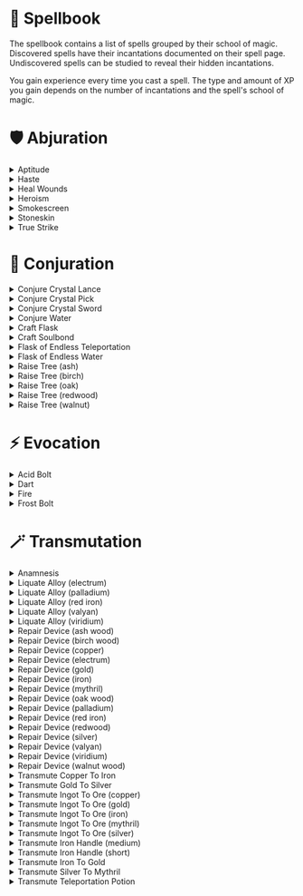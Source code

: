 # 📖 Spellbook

The spellbook contains a list of spells grouped by their school of magic. Discovered spells have their incantations documented on their spell page. Undiscovered spells can be studied to reveal their hidden incantations.

You gain experience every time you cast a spell. The type and amount of XP you gain depends on the number of incantations and the spell's school of magic.

# 🛡 Abjuration

<details>
<summary>Aptitude</summary>
<blockquote>
<h2>Aptitude</h2>
<dl>
  <dt>School</dt>
  <dd>Abjuration</dd>

  <dt>Type</dt>
  <dd>Prepared</dd>

  <dt>Description</dt>
  <dd>Temporarily increases your skill XP multiplier. Affects all skill trees except Voodoo.</dd>

  <dt>Incantations</dt>
  <dd>
    <table>
      <thead>
        <tr>
          <th>Dock</th>
          <th>Incantation</th>
        </tr>
      </thead>
      <tbody>
        <tr>
          <td align="center"><code>ζ</code></td>
          <td>
            "FLUID OF SILICA"
            <br />
            flask containing water
          </td>
        </tr>
        <tr>
          <td align="center"><code>δ</code></td>
          <td>
            "ESSENCE OF PRODUCE"
            <br />
            burnt onion
          </td>
        </tr>
        <tr>
          <td align="center"><code>λ</code></td>
          <td>
            "AETHER OF GEMS"
            <br />
            blue crystal shard
          </td>
        </tr>
        <tr>
          <td align="center"><code>Ω</code></td>
          <td>
            "SEAL"
          </td>
        </tr>
      </tbody>
    </table>
  </dd>
</dl>
</blockquote>
</details>

<details>
<summary>Haste</summary>
<blockquote>
<h2>Haste</h2>
<dl>
  <dt>School</dt>
  <dd>Abjuration</dd>

  <dt>Type</dt>
  <dd>Prepared</dd>

  <dt>Description</dt>
  <dd>Temporarily increases the movement speed of you and nearby Soulbound players.</dd>

  <dt>Incantations</dt>
  <dd>
    <table>
      <thead>
        <tr>
          <th>Dock</th>
          <th>Incantation</th>
        </tr>
      </thead>
      <tbody>
        <tr>
          <td align="center"><code>ζ</code></td>
          <td>
            "FLUID OF SILICA"
            <br />
            flask containing water
          </td>
        </tr>
        <tr>
          <td align="center"><code>δ</code></td>
          <td>
            "ESSENCE OF DAIS"
            <br />
            burnt dais leg
          </td>
        </tr>
        <tr>
          <td align="center"><code>λ</code></td>
          <td>
            "AETHER OF GEMS"
            <br />
            blue crystal shard
          </td>
        </tr>
        <tr>
          <td align="center"><code>Ω</code></td>
          <td>
            "TUFT OF SPRIGGULL"
            <br />
            red spriggull feather
          </td>
        </tr>
      </tbody>
    </table>
  </dd>
</dl>
</blockquote>
</details>

<details>
<summary>Heal Wounds</summary>
<blockquote>
<h2>Heal Wounds</h2>
<dl>
  <dt>School</dt>
  <dd>Abjuration</dd>

  <dt>Type</dt>
  <dd>Prepared</dd>

  <dt>Description</dt>
  <dd>Instantly heals you and nearby Soulbound players.</dd>

  <dt>Incantations</dt>
  <dd>
    <table>
      <thead>
        <tr>
          <th>Dock</th>
          <th>Incantation</th>
        </tr>
      </thead>
      <tbody>
        <tr>
          <td align="center"><code>ζ</code></td>
          <td>
            "FLUID OF SILICA"
            <br />
            flask containing water
          </td>
        </tr>
        <tr>
          <td align="center"><code>δ</code></td>
          <td>
            "ARTIFACT OF TERA"
            <br />
            healing pod
          </td>
        </tr>
        <tr>
          <td align="center"><code>λ</code></td>
          <td>
            "AETHER OF GEMS"
            <br />
            blue crystal shard
          </td>
        </tr>
        <tr>
          <td align="center"><code>Ω</code></td>
          <td>
            "SEAL"
          </td>
        </tr>
      </tbody>
    </table>
  </dd>
</dl>
</blockquote>
</details>

<details>
<summary>Heroism</summary>
<blockquote>
<h2>Heroism</h2>
<dl>
  <dt>School</dt>
  <dd>Abjuration</dd>

  <dt>Type</dt>
  <dd>Prepared</dd>

  <dt>Description</dt>
  <dd>Temporarily increases the maximum health of you and nearby Soulbound players.</dd>

  <dt>Incantations</dt>
  <dd>
    <table>
      <thead>
        <tr>
          <th>Dock</th>
          <th>Incantation</th>
        </tr>
      </thead>
      <tbody>
        <tr>
          <td align="center"><code>ζ</code></td>
          <td>
            "FLUID OF SILICA"
            <br />
            flask containing water
          </td>
        </tr>
        <tr>
          <td align="center"><code>δ</code></td>
          <td>
            "ESSENCE OF PRODUCE"
            <br />
            burnt carrot
          </td>
        </tr>
        <tr>
          <td align="center"><code>λ</code></td>
          <td>
            "AETHER OF GEMS"
            <br />
            blue crystal shard
          </td>
        </tr>
        <tr>
          <td align="center"><code>Ω</code></td>
          <td>
            "SEAL"
          </td>
        </tr>
      </tbody>
    </table>
  </dd>
</dl>
</blockquote>
</details>

<details>
<summary>Smokescreen</summary>
<blockquote>
<h2>Smokescreen</h2>
<dl>
  <dt>School</dt>
  <dd>Abjuration</dd>

  <dt>Type</dt>
  <dd>Prepared</dd>

  <dt>Description</dt>
  <dd>Creates a large temporary stack of smoke that obscures vision.</dd>

  <dt>Incantations</dt>
  <dd>
    <table>
      <thead>
        <tr>
          <th>Dock</th>
          <th>Incantation</th>
        </tr>
      </thead>
      <tbody>
        <tr>
          <td align="center"><code>ζ</code></td>
          <td>
            "BONDS OF SILICA"
            <br />
            empty flask
          </td>
        </tr>
        <tr>
          <td align="center"><code>δ</code></td>
          <td>
            "ESSENCE OF EMBERS"
            <br />
            grass clump
          </td>
        </tr>
        <tr>
          <td align="center"><code>λ</code></td>
          <td>
            "SEAL"
          </td>
        </tr>
      </tbody>
    </table>
  </dd>
</dl>
</blockquote>
</details>

<details>
<summary>Stoneskin</summary>
<blockquote>
<h2>Stoneskin</h2>
<dl>
  <dt>School</dt>
  <dd>Abjuration</dd>

  <dt>Type</dt>
  <dd>Prepared</dd>

  <dt>Description</dt>
  <dd>Creates a large temporary stack of smoke that obscures vision.Temporarily increases the damage protection of you and nearby Soulbound players.</dd>

  <dt>Incantations</dt>
  <dd>
    <table>
      <thead>
        <tr>
          <th>Dock</th>
          <th>Incantation</th>
        </tr>
      </thead>
      <tbody>
        <tr>
          <td align="center"><code>ζ</code></td>
          <td>
            "FLUID OF SILICA"
            <br />
            flask containing water
          </td>
        </tr>
        <tr>
          <td align="center"><code>δ</code></td>
          <td>
            "ESSENCE OF PRODUCE"
            <br />
            burnt eggplant
          </td>
        </tr>
        <tr>
          <td align="center"><code>λ</code></td>
          <td>
            "AETHER OF GEMS"
            <br />
            blue crystal shard
          </td>
        </tr>
        <tr>
          <td align="center"><code>Ω</code></td>
          <td>
            "SKIN OF EARTH"
            <br />
            rock
          </td>
        </tr>
      </tbody>
    </table>
  </dd>
</dl>
</blockquote>
</details>

<details>
<summary>True Strike</summary>
<blockquote>
<h2>True Strike</h2>
<dl>
  <dt>School</dt>
  <dd>Abjuration</dd>

  <dt>Type</dt>
  <dd>Prepared</dd>

  <dt>Description</dt>
  <dd>Temporarily increases the damage dealt by you and nearby Soulbound players.</dd>

  <dt>Incantations</dt>
  <dd>
    <table>
      <thead>
        <tr>
          <th>Dock</th>
          <th>Incantation</th>
        </tr>
      </thead>
      <tbody>
        <tr>
          <td align="center"><code>ζ</code></td>
          <td>
            "FLUID OF SILICA"
            <br />
            flask containing water
          </td>
        </tr>
        <tr>
          <td align="center"><code>δ</code></td>
          <td>
            "ESSENCE OF BABU"
            <br />
            burnt babu leg
          </td>
        </tr>
        <tr>
          <td align="center"><code>λ</code></td>
          <td>
            "AETHER OF GEMS"
            <br />
            blue crystal shard
          </td>
        </tr>
        <tr>
          <td align="center"><code>Ω</code></td>
          <td>
            "ARTIFACT OF WEAPON"
            <br />
            karimata arrow
          </td>
        </tr>
      </tbody>
    </table>
  </dd>
</dl>
</blockquote>
</details>

# 🌱 Conjuration

<details>
<summary>Conjure Crystal Lance</summary>
<blockquote>
<h2>Conjure Crystal Lance</h2>
<dl>
  <dt>School</dt>
  <dd>Conjuration</dd>

  <dt>Type</dt>
  <dd>Prepared</dd>

  <dt>Casts from</dt>
  <dd>Main hand</dd>

  <dt>Description</dt>
  <dd>Conjures a blue crystal lance that can be wielded like a weapon.</dd>

  <dt>Incantations</dt>
  <dd>
    <table>
      <thead>
        <tr>
          <th>Dock</th>
          <th>Incantation</th>
        </tr>
      </thead>
      <tbody>
        <tr>
          <td align="center"><code>ζ</code></td>
          <td>
            "FRAGMENT OF WEAPON"
            <br />
            strait medium handle
          </td>
        </tr>
        <tr>
          <td align="center"><code>δ</code></td>
          <td>
            "HEART OF GEMS"
            <br />
            blue crystal
          </td>
        </tr>
        <tr>
          <td align="center"><code>λ</code></td>
          <td>
            "ARTIFACT OF EARTH"
            <br />
            Electrum Ingot
          </td>
        </tr>
        <tr>
          <td align="center"><code>Ω</code></td>
          <td>
            "SEAL"
          </td>
        </tr>
      </tbody>
    </table>
  </dd>
</dl>
</blockquote>
</details>

<details>
<summary>Conjure Crystal Pick</summary>
<blockquote>
<h2>Conjure Crystal Pick</h2>
<dl>
  <dt>School</dt>
  <dd>Conjuration</dd>

  <dt>Type</dt>
  <dd>Prepared</dd>

  <dt>Casts from</dt>
  <dd>Main hand</dd>

  <dt>Description</dt>
  <dd>Conjures a blue crystal pickaxe that can be wielded like a weapon.</dd>

  <dt>Incantations</dt>
  <dd>
    <table>
      <thead>
        <tr>
          <th>Dock</th>
          <th>Incantation</th>
        </tr>
      </thead>
      <tbody>
        <tr>
          <td align="center"><code>ζ</code></td>
          <td>
            "FRAGMENT OF WEAPON"
            <br />
            short handle
          </td>
        </tr>
        <tr>
          <td align="center"><code>δ</code></td>
          <td>
            "HEART OF GEMS"
            <br />
            blue crystal
          </td>
        </tr>
        <tr>
          <td align="center"><code>λ</code></td>
          <td>
            "ARTIFACT OF EARTH"
            <br />
            silver Ingot
          </td>
        </tr>
        <tr>
          <td align="center"><code>Ω</code></td>
          <td>
            "SEAL"
          </td>
        </tr>
      </tbody>
    </table>
  </dd>
</dl>
</blockquote>
</details>

<details>
<summary>Conjure Crystal Sword</summary>
<blockquote>
<h2>Conjure Crystal Sword</h2>
<dl>
  <dt>School</dt>
  <dd>Conjuration</dd>

  <dt>Type</dt>
  <dd>Prepared</dd>

  <dt>Casts from</dt>
  <dd>Main hand</dd>

  <dt>Description</dt>
  <dd>Conjures a blue crystal sword that can be wielded like a weapon.</dd>

  <dt>Incantations</dt>
  <dd>
    <table>
      <thead>
        <tr>
          <th>Dock</th>
          <th>Incantation</th>
        </tr>
      </thead>
      <tbody>
        <tr>
          <td align="center"><code>ζ</code></td>
          <td>
            "FRAGMENT OF WEAPON"
            <br />
            short handle
          </td>
        </tr>
        <tr>
          <td align="center"><code>δ</code></td>
          <td>
            "HEART OF GEMS"
            <br />
            blue crystal
          </td>
        </tr>
        <tr>
          <td align="center"><code>λ</code></td>
          <td>
            "ARTIFACT OF EARTH"
            <br />
            palladium Ingot
          </td>
        </tr>
        <tr>
          <td align="center"><code>Ω</code></td>
          <td>
            "SEAL"
          </td>
        </tr>
      </tbody>
    </table>
  </dd>
</dl>
</blockquote>
</details>

<details>
<summary>Conjure Water</summary>
<blockquote>
<h2>Conjure Water</h2>
<dl>
  <dt>School</dt>
  <dd>Conjuration</dd>

  <dt>Type</dt>
  <dd>Instant</dd>

  <dt>Casts from</dt>
  <dd>Main hand</dd>

  <dt>Description</dt>
  <dd>Conjures a single serving of water inside of an empty flask.</dd>

  <dt>Incantations</dt>
  <dd>
    <table>
      <thead>
        <tr>
          <th>Dock</th>
          <th>Incantation</th>
        </tr>
      </thead>
      <tbody>
        <tr>
          <td align="center"><code>ζ</code></td>
          <td>
            "BONDS OF SILICA"
            <br />
            empty flask
          </td>
        </tr>
        <tr>
          <td align="center"><code>δ</code></td>
          <td>
            "FLUID OF PRODUCE"
            <br />
            ripe blueberry
          </td>
        </tr>
        <tr>
          <td align="center"><code>λ</code></td>
          <td>
            "SEAL"
          </td>
        </tr>
      </tbody>
    </table>
  </dd>
</dl>
</blockquote>
</details>

<details>
<summary>Craft Flask</summary>
<blockquote>
<h2>Craft Flask</h2>
<dl>
  <dt>School</dt>
  <dd>Conjuration</dd>

  <dt>Type</dt>
  <dd>Instant</dd>

  <dt>Casts from</dt>
  <dd>Main hand</dd>

  <dt>Description</dt>
  <dd>Conjures a small glass container used to hold various liquids.</dd>

  <dt>Incantations</dt>
  <dd>
    <table>
      <thead>
        <tr>
          <th>Dock</th>
          <th>Incantation</th>
        </tr>
      </thead>
      <tbody>
        <tr>
          <td align="center"><code>ζ</code></td>
          <td>
            "ESSENCE OF SILICA"
            <br />
            sandstone
          </td>
        </tr>
        <tr>
          <td align="center"><code>δ</code></td>
          <td>
            "HEART OF EMBERS"
            <br />
            coal
          </td>
        </tr>
        <tr>
          <td align="center"><code>λ</code></td>
          <td>
            "SEAL"
          </td>
        </tr>
      </tbody>
    </table>
  </dd>
</dl>
</blockquote>
</details>

<details>
<summary>Craft Soulbond</summary>
<blockquote>
<h2>Craft Soulbond</h2>
<dl>
  <dt>School</dt>
  <dd>Conjuration</dd>

  <dt>Type</dt>
  <dd>Instant</dd>

  <dt>Casts from</dt>
  <dd>Main hand</dd>

  <dt>Description</dt>
  <dd>Creates an artifact that lets another player bind their soul to you. Once Soulbound, certain spells that affect you also affect them. To Soulbind with someone, the other player must place the artifact in one of your belt docks. You can have up to 4 other players Soulbound to you at once. Touching an artifact bound to another player will break the Soulbond.</dd>

  <dt>Incantations</dt>
  <dd>
    <table>
      <thead>
        <tr>
          <th>Dock</th>
          <th>Incantation</th>
        </tr>
      </thead>
      <tbody>
        <tr>
          <td align="center"><code>ζ</code></td>
          <td>
            "BONDS OF EARTH"
            <br />
            stone
          </td>
        </tr>
        <tr>
          <td align="center"><code>δ</code></td>
          <td>
            "HEART OF GEMS"
            <br />
            blue crystal shard
          </td>
        </tr>
        <tr>
          <td align="center"><code>Ω</code></td>
          <td>
            "SEAL"
          </td>
        </tr>
      </tbody>
    </table>
  </dd>
</dl>
</blockquote>
</details>

<details>
<summary>Flask of Endless Teleportation</summary>
<blockquote>
<h2>Flask of Endless Teleportation</h2>
<dl>
  <dt>School</dt>
  <dd>Conjuration</dd>

  <dt>Type</dt>
  <dd>Instant</dd>

  <dt>Casts from</dt>
  <dd>Main hand</dd>

  <dt>Description</dt>
  <dd>Conjures additional servings of teleportation potion inside of a flask already containing teleportation potion.</dd>

  <dt>Incantations</dt>
  <dd>
    <table>
      <thead>
        <tr>
          <th>Dock</th>
          <th>Incantation</th>
        </tr>
      </thead>
      <tbody>
        <tr>
          <td align="center"><code>ζ</code></td>
          <td>
            "FLUID OF SILICA"
            <br />
            flask containing teleportation potion
          </td>
        </tr>
        <tr>
          <td align="center"><code>δ</code></td>
          <td>
            "ESSENCE OF FUNGI"
            <br />
            burnt red mushroom
          </td>
        </tr>
        <tr>
          <td align="center"><code>λ</code></td>
          <td>
            "SEAL"
          </td>
        </tr>
      </tbody>
    </table>
  </dd>
</dl>
</blockquote>
</details>

<details>
<summary>Flask of Endless Water</summary>
<blockquote>
<h2>Flask of Endless Water</h2>
<dl>
  <dt>School</dt>
  <dd>Conjuration</dd>

  <dt>Type</dt>
  <dd>Instant</dd>

  <dt>Casts from</dt>
  <dd>Main hand</dd>

  <dt>Description</dt>
  <dd>Conjures additional servings of water inside of a flask already containing water.</dd>

  <dt>Incantations</dt>
  <dd>
    <table>
      <thead>
        <tr>
          <th>Dock</th>
          <th>Incantation</th>
        </tr>
      </thead>
      <tbody>
        <tr>
          <td align="center"><code>ζ</code></td>
          <td>
            "FLUID OF SILICA"
            <br />
            flask containing water
          </td>
        </tr>
        <tr>
          <td align="center"><code>δ</code></td>
          <td>
            "FLUID OF PRODUCE"
            <br />
            ripe blueberry
          </td>
        </tr>
        <tr>
          <td align="center"><code>λ</code></td>
          <td>
            "SEAL"
          </td>
        </tr>
      </tbody>
    </table>
  </dd>
</dl>
</blockquote>
</details>

<details>
<summary>Raise Tree (ash)</summary>
<blockquote>
<h2>Raise Tree (ash)</h2>
<dl>
  <dt>School</dt>
  <dd>Conjuration</dd>

  <dt>Type</dt>
  <dd>Prepared</dd>

  <dt>Casts from</dt>
  <dd>Main hand</dd>

  <dt>Description</dt>
  <dd>Conjures a unique ash tree.</dd>

  <dt>Incantations</dt>
  <dd>
    <table>
      <thead>
        <tr>
          <th>Dock</th>
          <th>Incantation</th>
        </tr>
      </thead>
      <tbody>
        <tr>
          <td align="center"><code>ζ</code></td>
          <td>
            "FRAGMENT OF EMBERS"
            <br />
            coal
          </td>
        </tr>
        <tr>
          <td align="center"><code>δ</code></td>
          <td>
            "ARTIFACT OF TERA"
            <br />
            ash tree seed
          </td>
        </tr>
        <tr>
          <td align="center"><code>λ</code></td>
          <td>
            "ESSANCE OF SILICA"
            <br />
            flask containing teleportation potion
          </td>
        </tr>
        <tr>
          <td align="center"><code>Ω</code></td>
          <td>
            "SEAL"
          </td>
        </tr>
      </tbody>
    </table>
  </dd>
</dl>
</blockquote>
</details>

<details>
<summary>Raise Tree (birch)</summary>
<blockquote>
<h2>Raise Tree (birch)</h2>
<dl>
  <dt>School</dt>
  <dd>Conjuration</dd>

  <dt>Type</dt>
  <dd>Prepared</dd>

  <dt>Casts from</dt>
  <dd>Main hand</dd>

  <dt>Description</dt>
  <dd>Conjures a unique birch tree.</dd>

  <dt>Incantations</dt>
  <dd>
    <table>
      <thead>
        <tr>
          <th>Dock</th>
          <th>Incantation</th>
        </tr>
      </thead>
      <tbody>
        <tr>
          <td align="center"><code>ζ</code></td>
          <td>
            "FRAGMENT OF SPRIGGULL"
            <br />
            bone shard
          </td>
        </tr>
        <tr>
          <td align="center"><code>δ</code></td>
          <td>
            "ARTIFACT OF TERA"
            <br />
            birch tree seed
          </td>
        </tr>
        <tr>
          <td align="center"><code>λ</code></td>
          <td>
            "ESSANCE OF SILICA"
            <br />
            flask containing teleportation potion
          </td>
        </tr>
        <tr>
          <td align="center"><code>Ω</code></td>
          <td>
            "SEAL"
          </td>
        </tr>
      </tbody>
    </table>
  </dd>
</dl>
</blockquote>
</details>

<details>
<summary>Raise Tree (oak)</summary>
<blockquote>
<h2>Raise Tree (oak)</h2>
<dl>
  <dt>School</dt>
  <dd>Conjuration</dd>

  <dt>Type</dt>
  <dd>Prepared</dd>

  <dt>Casts from</dt>
  <dd>Main hand</dd>

  <dt>Description</dt>
  <dd>Conjures a unique oak tree.</dd>

  <dt>Incantations</dt>
  <dd>
    <table>
      <thead>
        <tr>
          <th>Dock</th>
          <th>Incantation</th>
        </tr>
      </thead>
      <tbody>
        <tr>
          <td align="center"><code>ζ</code></td>
          <td>
            "FRAGMENT OF SPRIGGULL"
            <br />
            bone shard
          </td>
        </tr>
        <tr>
          <td align="center"><code>δ</code></td>
          <td>
            "ARTIFACT OF TERA"
            <br />
            oak tree seed
          </td>
        </tr>
        <tr>
          <td align="center"><code>λ</code></td>
          <td>
            "ESSANCE OF SILICA"
            <br />
            flask containing teleportation potion
          </td>
        </tr>
        <tr>
          <td align="center"><code>Ω</code></td>
          <td>
            "SEAL"
          </td>
        </tr>
      </tbody>
    </table>
  </dd>
</dl>
</blockquote>
</details>

<details>
<summary>Raise Tree (redwood)</summary>
<blockquote>
<h2>Raise Tree (redwood)</h2>
<dl>
  <dt>School</dt>
  <dd>Conjuration</dd>

  <dt>Type</dt>
  <dd>Prepared</dd>

  <dt>Casts from</dt>
  <dd>Main hand</dd>

  <dt>Description</dt>
  <dd>Conjures a unique redwood tree.</dd>

  <dt>Incantations</dt>
  <dd>
    <table>
      <thead>
        <tr>
          <th>Dock</th>
          <th>Incantation</th>
        </tr>
      </thead>
      <tbody>
        <tr>
          <td align="center"><code>ζ</code></td>
          <td>
            "FRAGMENT OF EMBERS"
            <br />
            coal
          </td>
        </tr>
        <tr>
          <td align="center"><code>δ</code></td>
          <td>
            "ARTIFACT OF TERA"
            <br />
            redwood tree seed
          </td>
        </tr>
        <tr>
          <td align="center"><code>λ</code></td>
          <td>
            "ESSANCE OF SILICA"
            <br />
            flask containing teleportation potion
          </td>
        </tr>
        <tr>
          <td align="center"><code>Ω</code></td>
          <td>
            "SEAL"
          </td>
        </tr>
      </tbody>
    </table>
  </dd>
</dl>
</blockquote>
</details>

<details>
<summary>Raise Tree (walnut)</summary>
<blockquote>
<h2>Raise Tree (walnut)</h2>
<dl>
  <dt>School</dt>
  <dd>Conjuration</dd>

  <dt>Type</dt>
  <dd>Prepared</dd>

  <dt>Casts from</dt>
  <dd>Main hand</dd>

  <dt>Description</dt>
  <dd>Conjures a walnut birch tree.</dd>

  <dt>Incantations</dt>
  <dd>
    <table>
      <thead>
        <tr>
          <th>Dock</th>
          <th>Incantation</th>
        </tr>
      </thead>
      <tbody>
        <tr>
          <td align="center"><code>ζ</code></td>
          <td>
            "FRAGMENT OF EMBERS"
            <br />
            coal
          </td>
        </tr>
        <tr>
          <td align="center"><code>δ</code></td>
          <td>
            "ARTIFACT OF TERA"
            <br />
            walnut tree seed
          </td>
        </tr>
        <tr>
          <td align="center"><code>λ</code></td>
          <td>
            "ESSANCE OF SILICA"
            <br />
            flask containing teleportation potion
          </td>
        </tr>
        <tr>
          <td align="center"><code>Ω</code></td>
          <td>
            "SEAL"
          </td>
        </tr>
      </tbody>
    </table>
  </dd>
</dl>
</blockquote>
</details>

# ⚡️ Evocation

<details>
<summary>Acid Bolt</summary>
<blockquote>
<h2>Acid Bolt</h2>
<dl>
  <dt>School</dt>
  <dd>Evocation</dd>

  <dt>Type</dt>
  <dd>Prepared</dd>

  <dt>Casts from</dt>
  <dd>Main hand</dd>

  <dt>Description</dt>
  <dd>Launches a large ball of acid from your hand.</dd>

  <dt>Incantations</dt>
  <dd>
    <table>
      <thead>
        <tr>
          <th>Dock</th>
          <th>Incantation</th>
        </tr>
      </thead>
      <tbody>
        <tr>
          <td align="center"><code>ζ</code></td>
          <td>
            "SLIVER OF SALT"
            <br />
            salt
          </td>
        </tr>
        <tr>
          <td align="center"><code>δ</code></td>
          <td>
            "SKIN OF WYRM"
            <br />
            green leather strip
          </td>
        </tr>
        <tr>
          <td align="center"><code>λ</code></td>
          <td>
            "ESSENCE OF PYRE"
            <br />
            firework
          </td>
        </tr>
        <tr>
          <td align="center"><code>Ω</code></td>
          <td>
            "SEAL"
          </td>
        </tr>
      </tbody>
    </table>
  </dd>
</dl>
</blockquote>
</details>

<details>
<summary>Dart</summary>
<blockquote>
<h2>Dart</h2>
<dl>
  <dt>School</dt>
  <dd>Evocation</dd>

  <dt>Type</dt>
  <dd>Prepared</dd>

  <dt>Casts from</dt>
  <dd>Main hand</dd>

  <dt>Description</dt>
  <dd>Launches a gotera dart from your hand.</dd>

  <dt>Incantations</dt>
  <dd>
    <table>
      <thead>
        <tr>
          <th>Dock</th>
          <th>Incantation</th>
        </tr>
      </thead>
      <tbody>
        <tr>
          <td align="center"><code>ζ</code></td>
          <td>
            "ARTIFACT OF TERA"
            <br />
            gotera seedling orb
          </td>
        </tr>
        <tr>
          <td align="center"><code>δ</code></td>
          <td>
            "TUFT OF SPRIGGULL"
            <br />
            blue feather
          </td>
        </tr>
        <tr>
          <td align="center"><code>λ</code></td>
          <td>
            "SKIN OF TERA"
            <br />
            oak wood wedge
          </td>
        </tr>
        <tr>
          <td align="center"><code>Ω</code></td>
          <td>
            "SEAL"
          </td>
        </tr>
      </tbody>
    </table>
  </dd>
</dl>
</blockquote>
</details>

<details>
<summary>Fire</summary>
<blockquote>
<h2>Fire</h2>
<dl>
  <dt>School</dt>
  <dd>Evocation</dd>

  <dt>Type</dt>
  <dd>Prepared</dd>

  <dt>Casts from</dt>
  <dd>Main hand</dd>

  <dt>Description</dt>
  <dd>Creates a fireball in the palm of your hand. This fireball can be placed on the ground to kindle firewood, or thrown to illuminate dark places.</dd>

  <dt>Incantations</dt>
  <dd>
    <table>
      <thead>
        <tr>
          <th>Dock</th>
          <th>Incantation</th>
        </tr>
      </thead>
      <tbody>
        <tr>
          <td align="center"><code>ζ</code></td>
          <td>
            "ESSENCE OF EMBERS"
            <br />
            grass clump
          </td>
        </tr>
        <tr>
          <td align="center"><code>δ</code></td>
          <td>
            "FRAGMENT OF PYRE"
            <br />
            flint
          </td>
        </tr>
        <tr>
          <td align="center"><code>λ</code></td>
          <td>
            "SEAL"
          </td>
        </tr>
      </tbody>
    </table>
  </dd>
</dl>
</blockquote>
</details>

<details>
<summary>Frost Bolt</summary>
<blockquote>
<h2>Frost Bolt</h2>
<dl>
  <dt>School</dt>
  <dd>Evocation</dd>

  <dt>Type</dt>
  <dd>Prepared</dd>

  <dt>Casts from</dt>
  <dd>Main hand</dd>

  <dt>Description</dt>
  <dd>Launches a large ball of icy crystals from your hand.</dd>

  <dt>Incantations</dt>
  <dd>
    <table>
      <thead>
        <tr>
          <th>Dock</th>
          <th>Incantation</th>
        </tr>
      </thead>
      <tbody>
        <tr>
          <td align="center"><code>ζ</code></td>
          <td>
            "HEART OF GEMS"
            <br />
            crystal
          </td>
        </tr>
        <tr>
          <td align="center"><code>δ</code></td>
          <td>
            "SKIN OF WYRM"
            <br />
            green leather strip
          </td>
        </tr>
        <tr>
          <td align="center"><code>λ</code></td>
          <td>
            "ESSANCE OF PYRE"
            <br />
            dynamite
          </td>
        </tr>
        <tr>
          <td align="center"><code>λ</code></td>
          <td>
            "TUFT OF SPRIGGULL"
            <br />
            blue feather
          </td>
        </tr>
      </tbody>
    </table>
  </dd>
</dl>
</blockquote>
</details>

# 🪄 Transmutation

<details>
<summary>Anamnesis</summary>
<blockquote>
<h2>Anamnesis</h2>
<dl>
  <dt>School</dt>
  <dd>Transmutation</dd>

  <dt>Type</dt>
  <dd>Prepared</dd>

  <dt>Casts from</dt>
  <dd>Main hand</dd>

  <dt>Description</dt>
  <dd>Reverse-age any given produce. Works on all unsliced fruits and vegetables, as well as apple cores and pumpkin pieces.</dd>

  <dt>Incantations</dt>
  <dd>
    <table>
      <thead>
        <tr>
          <th>Dock</th>
          <th>Incantation</th>
        </tr>
      </thead>
      <tbody>
        <tr>
          <td align="center"><code>ζ</code></td>
          <td>
            "FRAGMENT OF GEMS"
            <br />
            blue crystal shard
          </td>
        </tr>
        <tr>
          <td align="center"><code>δ</code></td>
          <td>
            "HEART OF PRODUCE"
            <br />
            choice of produce
          </td>
        </tr>
        <tr>
          <td align="center"><code>Ω</code></td>
          <td>
            "SEAL"
          </td>
        </tr>
      </tbody>
    </table>
  </dd>
</dl>
</blockquote>
</details>

<details>
<summary>Liquate Alloy (electrum)</summary>
<blockquote>
<h2>Liquate Alloy (electrum)</h2>
<dl>
  <dt>School</dt>
  <dd>Transmutation</dd>

  <dt>Type</dt>
  <dd>Prepared</dd>

  <dt>Casts from</dt>
  <dd>Both hands</dd>

  <dt>Description</dt>
  <dd>Splits an electrum ingot into its base metals.</dd>

  <dt>Incantations</dt>
  <dd>
    <table>
      <thead>
        <tr>
          <th>Dock</th>
          <th>Incantation</th>
        </tr>
      </thead>
      <tbody>
        <tr>
          <td align="center"><code>ζ</code></td>
          <td>
            "HEART OF EMBERS"
            <br />
            coal
          </td>
        </tr>
        <tr>
          <td align="center"><code>δ</code></td>
          <td>
            "SLIVER OF GEMS"
            <br />
            blue crystal shard
          </td>
        </tr>
        <tr>
          <td align="center"><code>λ</code></td>
          <td>
            "ARTIFACT OF EARTH"
            <br />
            electrum ingot
          </td>
        </tr>
        <tr>
          <td align="center"><code>Ω</code></td>
          <td>
            "SEAL"
          </td>
        </tr>
      </tbody>
    </table>
  </dd>
</dl>
</blockquote>
</details>

<details>
<summary>Liquate Alloy (palladium)</summary>
<blockquote>
<h2>Liquate Alloy (palladium)</h2>
<dl>
  <dt>School</dt>
  <dd>Transmutation</dd>

  <dt>Type</dt>
  <dd>Prepared</dd>

  <dt>Casts from</dt>
  <dd>Both hands</dd>

  <dt>Description</dt>
  <dd>Splits a palladium ingot into its base metals.</dd>

  <dt>Incantations</dt>
  <dd>
    <table>
      <thead>
        <tr>
          <th>Dock</th>
          <th>Incantation</th>
        </tr>
      </thead>
      <tbody>
        <tr>
          <td align="center"><code>ζ</code></td>
          <td>
            "HEART OF EMBERS"
            <br />
            coal
          </td>
        </tr>
        <tr>
          <td align="center"><code>δ</code></td>
          <td>
            "SLIVER OF GEMS"
            <br />
            blue crystal shard
          </td>
        </tr>
        <tr>
          <td align="center"><code>λ</code></td>
          <td>
            "ARTIFACT OF EARTH"
            <br />
            palladium ingot
          </td>
        </tr>
        <tr>
          <td align="center"><code>Ω</code></td>
          <td>
            "SEAL"
          </td>
        </tr>
      </tbody>
    </table>
  </dd>
</dl>
</blockquote>
</details>

<details>
<summary>Liquate Alloy (red iron)</summary>
<blockquote>
<h2>Liquate Alloy (red iron)</h2>
<dl>
  <dt>School</dt>
  <dd>Transmutation</dd>

  <dt>Type</dt>
  <dd>Prepared</dd>

  <dt>Casts from</dt>
  <dd>Both hands</dd>

  <dt>Description</dt>
  <dd>Splits a red iron ingot into its base metals.</dd>

  <dt>Incantations</dt>
  <dd>
    <table>
      <thead>
        <tr>
          <th>Dock</th>
          <th>Incantation</th>
        </tr>
      </thead>
      <tbody>
        <tr>
          <td align="center"><code>ζ</code></td>
          <td>
            "HEART OF EMBERS"
            <br />
            coal
          </td>
        </tr>
        <tr>
          <td align="center"><code>δ</code></td>
          <td>
            "SLIVER OF GEMS"
            <br />
            blue crystal shard
          </td>
        </tr>
        <tr>
          <td align="center"><code>λ</code></td>
          <td>
            "ARTIFACT OF EARTH"
            <br />
            red iron ingot
          </td>
        </tr>
        <tr>
          <td align="center"><code>Ω</code></td>
          <td>
            "SEAL"
          </td>
        </tr>
      </tbody>
    </table>
  </dd>
</dl>
</blockquote>
</details>

<details>
<summary>Liquate Alloy (valyan)</summary>
<blockquote>
<h2>Liquate Alloy (valyan)</h2>
<dl>
  <dt>School</dt>
  <dd>Transmutation</dd>

  <dt>Type</dt>
  <dd>Prepared</dd>

  <dt>Casts from</dt>
  <dd>Both hands</dd>

  <dt>Description</dt>
  <dd>Splits a valyan ingot into its base metals.</dd>

  <dt>Incantations</dt>
  <dd>
    <table>
      <thead>
        <tr>
          <th>Dock</th>
          <th>Incantation</th>
        </tr>
      </thead>
      <tbody>
        <tr>
          <td align="center"><code>ζ</code></td>
          <td>
            "HEART OF EMBERS"
            <br />
            coal
          </td>
        </tr>
        <tr>
          <td align="center"><code>δ</code></td>
          <td>
            "SLIVER OF GEMS"
            <br />
            blue crystal shard
          </td>
        </tr>
        <tr>
          <td align="center"><code>λ</code></td>
          <td>
            "ARTIFACT OF EARTH"
            <br />
            valyan ingot
          </td>
        </tr>
        <tr>
          <td align="center"><code>Ω</code></td>
          <td>
            "SEAL"
          </td>
        </tr>
      </tbody>
    </table>
  </dd>
</dl>
</blockquote>
</details>

<details>
<summary>Liquate Alloy (viridium)</summary>
<blockquote>
<h2>Liquate Alloy (viridium)</h2>
<dl>
  <dt>School</dt>
  <dd>Transmutation</dd>

  <dt>Type</dt>
  <dd>Prepared</dd>

  <dt>Casts from</dt>
  <dd>Both hands</dd>

  <dt>Description</dt>
  <dd>Splits a viridium ingot into its base metals.</dd>

  <dt>Incantations</dt>
  <dd>
    <table>
      <thead>
        <tr>
          <th>Dock</th>
          <th>Incantation</th>
        </tr>
      </thead>
      <tbody>
        <tr>
          <td align="center"><code>ζ</code></td>
          <td>
            "HEART OF EMBERS"
            <br />
            coal
          </td>
        </tr>
        <tr>
          <td align="center"><code>δ</code></td>
          <td>
            "SLIVER OF GEMS"
            <br />
            blue crystal shard
          </td>
        </tr>
        <tr>
          <td align="center"><code>λ</code></td>
          <td>
            "ARTIFACT OF EARTH"
            <br />
            viridium ingot
          </td>
        </tr>
        <tr>
          <td align="center"><code>Ω</code></td>
          <td>
            "SEAL"
          </td>
        </tr>
      </tbody>
    </table>
  </dd>
</dl>
</blockquote>
</details>

<details>
<summary>Repair Device (ash wood)</summary>
<blockquote>
<h2>Repair Device (ash wood)</h2>
<dl>
  <dt>School</dt>
  <dd>Transmutation</dd>

  <dt>Type</dt>
  <dd>Instant</dd>

  <dt>Casts from</dt>
  <dd>Main hand</dd>

  <dt>Description</dt>
  <dd>Restores some of the integrity of all ash wood parts in a hilted device.</dd>

  <dt>Incantations</dt>
  <dd>
    <table>
      <thead>
        <tr>
          <th>Dock</th>
          <th>Incantation</th>
        </tr>
      </thead>
      <tbody>
        <tr>
          <td align="center"><code>ζ</code></td>
          <td>
            "HEART OF WEAPONS"
            <br />
            aparatis
          </td>
        </tr>
        <tr>
          <td align="center"><code>δ</code></td>
          <td>
            "ARTIFACT OF TERA"
            <br />
            ash wood wedge
          </td>
        </tr>
        <tr>
          <td align="center"><code>λ</code></td>
          <td>
            "FLUID OF SPRIGGULL"
            <br />
            bone shard
          </td>
        </tr>
        <tr>
          <td align="center"><code>λ</code></td>
          <td>
            "BONDS OF DAIS"
            <br />
            tan leather strip
          </td>
        </tr>
      </tbody>
    </table>
  </dd>
</dl>
</blockquote>
</details>

<details>
<summary>Repair Device (birch wood)</summary>
<blockquote>
<h2>Repair Device (birch wood)</h2>
<dl>
  <dt>School</dt>
  <dd>Transmutation</dd>

  <dt>Type</dt>
  <dd>Instant</dd>

  <dt>Casts from</dt>
  <dd>Main hand</dd>

  <dt>Description</dt>
  <dd>Restores some of the integrity of all birch wood parts in a hilted device.</dd>

  <dt>Incantations</dt>
  <dd>
    <table>
      <thead>
        <tr>
          <th>Dock</th>
          <th>Incantation</th>
        </tr>
      </thead>
      <tbody>
        <tr>
          <td align="center"><code>ζ</code></td>
          <td>
            "HEART OF WEAPONS"
            <br />
            aparatis
          </td>
        </tr>
        <tr>
          <td align="center"><code>δ</code></td>
          <td>
            "ARTIFACT OF TERA"
            <br />
            birch wood wedge
          </td>
        </tr>
        <tr>
          <td align="center"><code>λ</code></td>
          <td>
            "FLUID OF SPRIGGULL"
            <br />
            bone shard
          </td>
        </tr>
        <tr>
          <td align="center"><code>λ</code></td>
          <td>
            "BONDS OF DAIS"
            <br />
            tan leather strip
          </td>
        </tr>
      </tbody>
    </table>
  </dd>
</dl>
</blockquote>
</details>

<details>
<summary>Repair Device (copper)</summary>
<blockquote>
<h2>Repair Device (copper)</h2>
<dl>
  <dt>School</dt>
  <dd>Transmutation</dd>

  <dt>Type</dt>
  <dd>Instant</dd>

  <dt>Casts from</dt>
  <dd>Main hand</dd>

  <dt>Description</dt>
  <dd>Restores some of the integrity of all copper parts in a hilted device.</dd>

  <dt>Incantations</dt>
  <dd>
    <table>
      <thead>
        <tr>
          <th>Dock</th>
          <th>Incantation</th>
        </tr>
      </thead>
      <tbody>
        <tr>
          <td align="center"><code>ζ</code></td>
          <td>
            "HEART OF WEAPON"
            <br />
            hilted apparatus
          </td>
        </tr>
        <tr>
          <td align="center"><code>δ</code></td>
          <td>
            "ESSENCE OF EMBERS"
            <br />
            coal
          </td>
        </tr>
        <tr>
          <td align="center"><code>λ</code></td>
          <td>
            "ARTIFACT OF EARTH"
            <br />
            copper ingot
          </td>
        </tr>
        <tr>
          <td align="center"><code>Ω</code></td>
          <td>
            "FLUID OF SPRIGGULL"
            <br />
            spriggull bone shard
          </td>
        </tr>
      </tbody>
    </table>
  </dd>
</dl>
</blockquote>
</details>

<details>
<summary>Repair Device (electrum)</summary>
<blockquote>
<h2>Repair Device (electrum)</h2>
<dl>
  <dt>School</dt>
  <dd>Transmutation</dd>

  <dt>Type</dt>
  <dd>Instant</dd>

  <dt>Casts from</dt>
  <dd>Main hand</dd>

  <dt>Description</dt>
  <dd>Restores some of the integrity of all electrum parts in a hilted device.</dd>

  <dt>Incantations</dt>
  <dd>
    <table>
      <thead>
        <tr>
          <th>Dock</th>
          <th>Incantation</th>
        </tr>
      </thead>
      <tbody>
        <tr>
          <td align="center"><code>ζ</code></td>
          <td>
            "HEART OF WEAPON"
            <br />
            hilted apparatus
          </td>
        </tr>
        <tr>
          <td align="center"><code>δ</code></td>
          <td>
            "ESSENCE OF EMBERS"
            <br />
            coal
          </td>
        </tr>
        <tr>
          <td align="center"><code>λ</code></td>
          <td>
            "ARTIFACT OF EARTH"
            <br />
            electrum ingot
          </td>
        </tr>
        <tr>
          <td align="center"><code>Ω</code></td>
          <td>
            "FLUID OF SPRIGGULL"
            <br />
            spriggull bone shard
          </td>
        </tr>
      </tbody>
    </table>
  </dd>
</dl>
</blockquote>
</details>

<details>
<summary>Repair Device (gold)</summary>
<blockquote>
<h2>Repair Device (gold)</h2>
<dl>
  <dt>School</dt>
  <dd>Transmutation</dd>

  <dt>Type</dt>
  <dd>Instant</dd>

  <dt>Casts from</dt>
  <dd>Main hand</dd>

  <dt>Description</dt>
  <dd>Restores some of the integrity of all gold parts in a hilted device.</dd>

  <dt>Incantations</dt>
  <dd>
    <table>
      <thead>
        <tr>
          <th>Dock</th>
          <th>Incantation</th>
        </tr>
      </thead>
      <tbody>
        <tr>
          <td align="center"><code>ζ</code></td>
          <td>
            "HEART OF WEAPON"
            <br />
            hilted apparatus
          </td>
        </tr>
        <tr>
          <td align="center"><code>δ</code></td>
          <td>
            "ESSENCE OF EMBERS"
            <br />
            coal
          </td>
        </tr>
        <tr>
          <td align="center"><code>λ</code></td>
          <td>
            "ARTIFACT OF EARTH"
            <br />
            gold ingot
          </td>
        </tr>
        <tr>
          <td align="center"><code>Ω</code></td>
          <td>
            "FLUID OF SPRIGGULL"
            <br />
            spriggull bone shard
          </td>
        </tr>
      </tbody>
    </table>
  </dd>
</dl>
</blockquote>
</details>

<details>
<summary>Repair Device (iron)</summary>
<blockquote>
<h2>Repair Device (iron)</h2>
<dl>
  <dt>School</dt>
  <dd>Transmutation</dd>

  <dt>Type</dt>
  <dd>Instant</dd>

  <dt>Casts from</dt>
  <dd>Main hand</dd>

  <dt>Description</dt>
  <dd>Restores some of the integrity of all iron parts in a hilted device.</dd>

  <dt>Incantations</dt>
  <dd>
    <table>
      <thead>
        <tr>
          <th>Dock</th>
          <th>Incantation</th>
        </tr>
      </thead>
      <tbody>
        <tr>
          <td align="center"><code>ζ</code></td>
          <td>
            "HEART OF WEAPON"
            <br />
            hilted apparatus
          </td>
        </tr>
        <tr>
          <td align="center"><code>δ</code></td>
          <td>
            "ESSENCE OF EMBERS"
            <br />
            coal
          </td>
        </tr>
        <tr>
          <td align="center"><code>λ</code></td>
          <td>
            "ARTIFACT OF EARTH"
            <br />
            iron ingot
          </td>
        </tr>
        <tr>
          <td align="center"><code>Ω</code></td>
          <td>
            "FLUID OF SPRIGGULL"
            <br />
            spriggull bone shard
          </td>
        </tr>
      </tbody>
    </table>
  </dd>
</dl>
</blockquote>
</details>

<details>
<summary>Repair Device (mythril)</summary>
<blockquote>
<h2>Repair Device (mythril)</h2>
<dl>
  <dt>School</dt>
  <dd>Transmutation</dd>

  <dt>Type</dt>
  <dd>Instant</dd>

  <dt>Casts from</dt>
  <dd>Main hand</dd>

  <dt>Description</dt>
  <dd>Restores some of the integrity of all mythril parts in a hilted device.</dd>

  <dt>Incantations</dt>
  <dd>
    <table>
      <thead>
        <tr>
          <th>Dock</th>
          <th>Incantation</th>
        </tr>
      </thead>
      <tbody>
        <tr>
          <td align="center"><code>ζ</code></td>
          <td>
            "HEART OF WEAPON"
            <br />
            hilted apparatus
          </td>
        </tr>
        <tr>
          <td align="center"><code>δ</code></td>
          <td>
            "ESSENCE OF EMBERS"
            <br />
            coal
          </td>
        </tr>
        <tr>
          <td align="center"><code>λ</code></td>
          <td>
            "ARTIFACT OF EARTH"
            <br />
            mythril ingot
          </td>
        </tr>
        <tr>
          <td align="center"><code>Ω</code></td>
          <td>
            "FLUID OF SPRIGGULL"
            <br />
            spriggull bone shard
          </td>
        </tr>
      </tbody>
    </table>
  </dd>
</dl>
</blockquote>
</details>

<details>
<summary>Repair Device (oak wood)</summary>
<blockquote>
<h2>Repair Device (oak wood)</h2>
<dl>
  <dt>School</dt>
  <dd>Transmutation</dd>

  <dt>Type</dt>
  <dd>Instant</dd>

  <dt>Casts from</dt>
  <dd>Main hand</dd>

  <dt>Description</dt>
  <dd>Restores some of the integrity of all oak wood parts in a hilted device.</dd>

  <dt>Incantations</dt>
  <dd>
    <table>
      <thead>
        <tr>
          <th>Dock</th>
          <th>Incantation</th>
        </tr>
      </thead>
      <tbody>
        <tr>
          <td align="center"><code>ζ</code></td>
          <td>
            "HEART OF WEAPONS"
            <br />
            aparatis
          </td>
        </tr>
        <tr>
          <td align="center"><code>δ</code></td>
          <td>
            "ARTIFACT OF TERA"
            <br />
            oak wood wedge
          </td>
        </tr>
        <tr>
          <td align="center"><code>λ</code></td>
          <td>
            "FLUID OF SPRIGGULL"
            <br />
            bone shard
          </td>
        </tr>
        <tr>
          <td align="center"><code>λ</code></td>
          <td>
            "BONDS OF DAIS"
            <br />
            tan leather strip
          </td>
        </tr>
      </tbody>
    </table>
  </dd>
</dl>
</blockquote>
</details>

<details>
<summary>Repair Device (palladium)</summary>
<blockquote>
<h2>Repair Device (palladium)</h2>
<dl>
  <dt>School</dt>
  <dd>Transmutation</dd>

  <dt>Type</dt>
  <dd>Instant</dd>

  <dt>Casts from</dt>
  <dd>Main hand</dd>

  <dt>Description</dt>
  <dd>Restores some of the integrity of all palladium parts in a hilted device.</dd>

  <dt>Incantations</dt>
  <dd>
    <table>
      <thead>
        <tr>
          <th>Dock</th>
          <th>Incantation</th>
        </tr>
      </thead>
      <tbody>
        <tr>
          <td align="center"><code>ζ</code></td>
          <td>
            "HEART OF WEAPON"
            <br />
            hilted apparatus
          </td>
        </tr>
        <tr>
          <td align="center"><code>δ</code></td>
          <td>
            "ESSENCE OF EMBERS"
            <br />
            coal
          </td>
        </tr>
        <tr>
          <td align="center"><code>λ</code></td>
          <td>
            "ARTIFACT OF EARTH"
            <br />
            palladium ingot
          </td>
        </tr>
        <tr>
          <td align="center"><code>Ω</code></td>
          <td>
            "FLUID OF SPRIGGULL"
            <br />
            spriggull bone shard
          </td>
        </tr>
      </tbody>
    </table>
  </dd>
</dl>
</blockquote>
</details>

<details>
<summary>Repair Device (red iron)</summary>
<blockquote>
<h2>Repair Device (red iron)</h2>
<dl>
  <dt>School</dt>
  <dd>Transmutation</dd>

  <dt>Type</dt>
  <dd>Instant</dd>

  <dt>Casts from</dt>
  <dd>Main hand</dd>

  <dt>Description</dt>
  <dd>Restores some of the integrity of all red iron parts in a hilted device.</dd>

  <dt>Incantations</dt>
  <dd>
    <table>
      <thead>
        <tr>
          <th>Dock</th>
          <th>Incantation</th>
        </tr>
      </thead>
      <tbody>
        <tr>
          <td align="center"><code>ζ</code></td>
          <td>
            "HEART OF WEAPON"
            <br />
            hilted apparatus
          </td>
        </tr>
        <tr>
          <td align="center"><code>δ</code></td>
          <td>
            "ESSENCE OF EMBERS"
            <br />
            coal
          </td>
        </tr>
        <tr>
          <td align="center"><code>λ</code></td>
          <td>
            "ARTIFACT OF EARTH"
            <br />
            red iron ingot
          </td>
        </tr>
        <tr>
          <td align="center"><code>Ω</code></td>
          <td>
            "FLUID OF SPRIGGULL"
            <br />
            spriggull bone shard
          </td>
        </tr>
      </tbody>
    </table>
  </dd>
</dl>
</blockquote>
</details>

<details>
<summary>Repair Device (redwood)</summary>
<blockquote>
<h2>Repair Device (redwood)</h2>
<dl>
  <dt>School</dt>
  <dd>Transmutation</dd>

  <dt>Type</dt>
  <dd>Instant</dd>

  <dt>Casts from</dt>
  <dd>Main hand</dd>

  <dt>Description</dt>
  <dd>
    <table>
      <thead>
        <tr>
          <th>Dock</th>
          <th>Incantation</th>
        </tr>
      </thead>
      <tbody>
        <tr>
          <td align="center"><code>ζ</code></td>
          <td>
            "HEART OF WEAPONS"
            <br />
            aparatis
          </td>
        </tr>
        <tr>
          <td align="center"><code>δ</code></td>
          <td>
            "ARTIFACT OF TERA"
            <br />
            redwood wedge
          </td>
        </tr>
        <tr>
          <td align="center"><code>λ</code></td>
          <td>
            "FLUID OF SPRIGGULL"
            <br />
            bone shard
          </td>
        </tr>
        <tr>
          <td align="center"><code>λ</code></td>
          <td>
            "BONDS OF DAIS"
            <br />
            tan leather strip
          </td>
        </tr>
      </tbody>
    </table>
  </dd>

  <dt>Incantations</dt>
  <dd>This spell's incantations are unknown. You can study this spell to discover its incantations.</dd>
</dl>
</blockquote>
</details>

<details>
<summary>Repair Device (silver)</summary>
<blockquote>
<h2>Repair Device (silver)</h2>
<dl>
  <dt>School</dt>
  <dd>Transmutation</dd>

  <dt>Type</dt>
  <dd>Instant</dd>

  <dt>Casts from</dt>
  <dd>Main hand</dd>

  <dt>Description</dt>
  <dd>Restores some of the integrity of all silver parts in a hilted device.</dd>

  <dt>Incantations</dt>
  <dd>
    <table>
      <thead>
        <tr>
          <th>Dock</th>
          <th>Incantation</th>
        </tr>
      </thead>
      <tbody>
        <tr>
          <td align="center"><code>ζ</code></td>
          <td>
            "HEART OF WEAPON"
            <br />
            hilted apparatus
          </td>
        </tr>
        <tr>
          <td align="center"><code>δ</code></td>
          <td>
            "ESSENCE OF EMBERS"
            <br />
            coal
          </td>
        </tr>
        <tr>
          <td align="center"><code>λ</code></td>
          <td>
            "ARTIFACT OF EARTH"
            <br />
            silver ingot
          </td>
        </tr>
        <tr>
          <td align="center"><code>Ω</code></td>
          <td>
            "FLUID OF SPRIGGULL"
            <br />
            spriggull bone shard
          </td>
        </tr>
      </tbody>
    </table>
  </dd>
</dl>
</blockquote>
</details>

<details>
<summary>Repair Device (valyan)</summary>
<blockquote>
<h2>Repair Device (valyan)</h2>
<dl>
  <dt>School</dt>
  <dd>Transmutation</dd>

  <dt>Type</dt>
  <dd>Instant</dd>

  <dt>Casts from</dt>
  <dd>Main hand</dd>

  <dt>Description</dt>
  <dd>Restores some of the integrity of all valyan parts in a hilted device.</dd>

  <dt>Incantations</dt>
  <dd>
    <table>
      <thead>
        <tr>
          <th>Dock</th>
          <th>Incantation</th>
        </tr>
      </thead>
      <tbody>
        <tr>
          <td align="center"><code>ζ</code></td>
          <td>
            "HEART OF WEAPON"
            <br />
            hilted apparatus
          </td>
        </tr>
        <tr>
          <td align="center"><code>δ</code></td>
          <td>
            "ESSENCE OF EMBERS"
            <br />
            coal
          </td>
        </tr>
        <tr>
          <td align="center"><code>λ</code></td>
          <td>
            "ARTIFACT OF EARTH"
            <br />
            valyan ingot
          </td>
        </tr>
        <tr>
          <td align="center"><code>Ω</code></td>
          <td>
            "FLUID OF SPRIGGULL"
            <br />
            spriggull bone shard
          </td>
        </tr>
      </tbody>
    </table>
  </dd>
</dl>
</blockquote>
</details>

<details>
<summary>Repair Device (viridium)</summary>
<blockquote>
<h2>Repair Device (viridium)</h2>
<dl>
  <dt>School</dt>
  <dd>Transmutation</dd>

  <dt>Type</dt>
  <dd>Instant</dd>

  <dt>Casts from</dt>
  <dd>Main hand</dd>

  <dt>Description</dt>
  <dd>Restores some of the integrity of all viridium parts in a hilted device.</dd>

  <dt>Incantations</dt>
  <dd>
    <table>
      <thead>
        <tr>
          <th>Dock</th>
          <th>Incantation</th>
        </tr>
      </thead>
      <tbody>
        <tr>
          <td align="center"><code>ζ</code></td>
          <td>
            "HEART OF WEAPON"
            <br />
            hilted apparatus
          </td>
        </tr>
        <tr>
          <td align="center"><code>δ</code></td>
          <td>
            "ESSENCE OF EMBERS"
            <br />
            coal
          </td>
        </tr>
        <tr>
          <td align="center"><code>λ</code></td>
          <td>
            "ARTIFACT OF EARTH"
            <br />
            viridium ingot
          </td>
        </tr>
        <tr>
          <td align="center"><code>Ω</code></td>
          <td>
            "FLUID OF SPRIGGULL"
            <br />
            spriggull bone shard
          </td>
        </tr>
      </tbody>
    </table>
  </dd>
</dl>
</blockquote>
</details>

<details>
<summary>Repair Device (walnut wood)</summary>
<blockquote>
<h2>Repair Device (walnut wood)</h2>
<dl>
  <dt>School</dt>
  <dd>Transmutation</dd>

  <dt>Type</dt>
  <dd>Instant</dd>

  <dt>Casts from</dt>
  <dd>Main hand</dd>

  <dt>Description</dt>
  <dd>Restores some of the integrity of all walnut wood parts in a hilted device.</dd>

  <dt>Incantations</dt>
  <dd>
    <table>
      <thead>
        <tr>
          <th>Dock</th>
          <th>Incantation</th>
        </tr>
      </thead>
      <tbody>
        <tr>
          <td align="center"><code>ζ</code></td>
          <td>
            "HEART OF WEAPONS"
            <br />
            aparatis
          </td>
        </tr>
        <tr>
          <td align="center"><code>δ</code></td>
          <td>
            "ARTIFACT OF TERA"
            <br />
            walnut wood wedge
          </td>
        </tr>
        <tr>
          <td align="center"><code>λ</code></td>
          <td>
            "FLUID OF SPRIGGULL"
            <br />
            bone shard
          </td>
        </tr>
        <tr>
          <td align="center"><code>λ</code></td>
          <td>
            "BONDS OF DAIS"
            <br />
            tan leather strip
          </td>
        </tr>
      </tbody>
    </table>
  </dd>
</dl>
</blockquote>
</details>

<details>
<summary>Transmute Copper To Iron</summary>
<blockquote>
<h2>Transmute Copper To Iron</h2>
<dl>
  <dt>School</dt>
  <dd>Transmutation</dd>

  <dt>Type</dt>
  <dd>Instant</dd>

  <dt>Casts from</dt>
  <dd>Main hand</dd>

  <dt>Description</dt>
  <dd>Transmutes a copper ingot to an iron ingot.</dd>

  <dt>Incantations</dt>
  <dd>
    <table>
      <thead>
        <tr>
          <th>Dock</th>
          <th>Incantation</th>
        </tr>
      </thead>
      <tbody>
        <tr>
          <td align="center"><code>ζ</code></td>
          <td>
            "ESSENCE OF EMBERS"
            <br />
            coal
          </td>
        </tr>
        <tr>
          <td align="center"><code>δ</code></td>
          <td>
            "ARTIFACT OF EARTH"
            <br />
            copper ingot
          </td>
        </tr>
        <tr>
          <td align="center"><code>λ</code></td>
          <td>
            "HEART OF GEMS"
            <br />
            blue crystal gem
          </td>
        </tr>
        <tr>
          <td align="center"><code>Ω</code></td>
          <td>
            "SEAL"
          </td>
        </tr>
      </tbody>
    </table>
  </dd>
</dl>
</blockquote>
</details>

<details>
<summary>Transmute Gold To Silver</summary>
<blockquote>
<h2>Transmute Gold To Silver</h2>
<dl>
  <dt>School</dt>
  <dd>Transmutation</dd>

  <dt>Type</dt>
  <dd>Instant</dd>

  <dt>Casts from</dt>
  <dd>Main hand</dd>

  <dt>Description</dt>
  <dd>Transmutes a gold ingot to a silver ingot.</dd>

  <dt>Incantations</dt>
  <dd>
    <table>
      <thead>
        <tr>
          <th>Dock</th>
          <th>Incantation</th>
        </tr>
      </thead>
      <tbody>
        <tr>
          <td align="center"><code>ζ</code></td>
          <td>
            "ESSENCE OF PYRE"
            <br />
            molten core
          </td>
        </tr>
        <tr>
          <td align="center"><code>δ</code></td>
          <td>
            "ARTIFACT OF EARTH"
            <br />
            gold ingot
          </td>
        </tr>
        <tr>
          <td align="center"><code>λ</code></td>
          <td>
            "HEART OF GEMS"
            <br />
            blue crystal
          </td>
        </tr>
        <tr>
          <td align="center"><code>Ω</code></td>
          <td>
            "SEAL"
          </td>
        </tr>
      </tbody>
    </table>
  </dd>
</dl>
</blockquote>
</details>

<details>
<summary>Transmute Ingot To Ore (copper)</summary>
<blockquote>
<h2>Transmute Ingot To Ore (copper)</h2>
<dl>
  <dt>School</dt>
  <dd>Transmutation</dd>

  <dt>Type</dt>
  <dd>Instant</dd>

  <dt>Casts from</dt>
  <dd>Both hands</dd>

  <dt>Description</dt>
  <dd>Transmutes a copper ingot to ore at a ratio of 1 ingot to 2 ore.</dd>

  <dt>Incantations</dt>
  <dd>
    <table>
      <thead>
        <tr>
          <th>Dock</th>
          <th>Incantation</th>
        </tr>
      </thead>
      <tbody>
        <tr>
          <td align="center"><code>ζ</code></td>
          <td>
            "ARTIFACT OF EARTH"
            <br />
            copper ingot
          </td>
        </tr>
        <tr>
          <td align="center"><code>δ</code></td>
          <td>
            "BONDS OF EARTH"
            <br />
            stone
          </td>
        </tr>
        <tr>
          <td align="center"><code>Ω</code></td>
          <td>
            "SEAL"
          </td>
        </tr>
      </tbody>
    </table>
  </dd>
</dl>
</blockquote>
</details>

<details>
<summary>Transmute Ingot To Ore (gold)</summary>
<blockquote>
<h2>Transmute Ingot To Ore (gold)</h2>
<dl>
  <dt>School</dt>
  <dd>Transmutation</dd>

  <dt>Type</dt>
  <dd>Instant</dd>

  <dt>Casts from</dt>
  <dd>Both hands</dd>

  <dt>Description</dt>
  <dd>Transmutes a gold ingot to ore at a ratio of 1 ingot to 2 ore.</dd>

  <dt>Incantations</dt>
  <dd>
    <table>
      <thead>
        <tr>
          <th>Dock</th>
          <th>Incantation</th>
        </tr>
      </thead>
      <tbody>
        <tr>
          <td align="center"><code>ζ</code></td>
          <td>
            "ARTIFACT OF EARTH"
            <br />
            gold ingot
          </td>
        </tr>
        <tr>
          <td align="center"><code>δ</code></td>
          <td>
            "BONDS OF EARTH"
            <br />
            stone
          </td>
        </tr>
        <tr>
          <td align="center"><code>Ω</code></td>
          <td>
            "SEAL"
          </td>
        </tr>
      </tbody>
    </table>
  </dd>
</dl>
</blockquote>
</details>

<details>
<summary>Transmute Ingot To Ore (iron)</summary>
<blockquote>
<h2>Transmute Ingot To Ore (iron)</h2>
<dl>
  <dt>School</dt>
  <dd>Transmutation</dd>

  <dt>Type</dt>
  <dd>Instant</dd>

  <dt>Casts from</dt>
  <dd>Both hands</dd>

  <dt>Description</dt>
  <dd>Transmutes a iron ingot to ore at a ratio of 1 ingot to 2 ore.</dd>

  <dt>Incantations</dt>
  <dd>
    <table>
      <thead>
        <tr>
          <th>Dock</th>
          <th>Incantation</th>
        </tr>
      </thead>
      <tbody>
        <tr>
          <td align="center"><code>ζ</code></td>
          <td>
            "ARTIFACT OF EARTH"
            <br />
            iron ingot
          </td>
        </tr>
        <tr>
          <td align="center"><code>δ</code></td>
          <td>
            "BONDS OF EARTH"
            <br />
            stone
          </td>
        </tr>
        <tr>
          <td align="center"><code>Ω</code></td>
          <td>
            "SEAL"
          </td>
        </tr>
      </tbody>
    </table>
  </dd>
</dl>
</blockquote>
</details>

<details>
<summary>Transmute Ingot To Ore (mythril)</summary>
<blockquote>
<h2>Transmute Ingot To Ore (mythril)</h2>
<dl>
  <dt>School</dt>
  <dd>Transmutation</dd>

  <dt>Type</dt>
  <dd>Instant</dd>

  <dt>Casts from</dt>
  <dd>Both hands</dd>

  <dt>Description</dt>
  <dd>Transmutes a mythril ingot to ore at a ratio of 1 ingot to 2 ore.</dd>

  <dt>Incantations</dt>
  <dd>
    <table>
      <thead>
        <tr>
          <th>Dock</th>
          <th>Incantation</th>
        </tr>
      </thead>
      <tbody>
        <tr>
          <td align="center"><code>ζ</code></td>
          <td>
            "ARTIFACT OF EARTH"
            <br />
            mythril ingot
          </td>
        </tr>
        <tr>
          <td align="center"><code>δ</code></td>
          <td>
            "BONDS OF EARTH"
            <br />
            stone
          </td>
        </tr>
        <tr>
          <td align="center"><code>Ω</code></td>
          <td>
            "SEAL"
          </td>
        </tr>
      </tbody>
    </table>
  </dd>
</dl>
</blockquote>
</details>

<details>
<summary>Transmute Ingot To Ore (silver)</summary>
<blockquote>
<h2>Transmute Ingot To Ore (silver)</h2>
<dl>
  <dt>School</dt>
  <dd>Transmutation</dd>

  <dt>Type</dt>
  <dd>Instant</dd>

  <dt>Casts from</dt>
  <dd>Both hands</dd>

  <dt>Description</dt>
  <dd>Transmutes a silver ingot to ore at a ratio of 1 ingot to 2 ore.</dd>

  <dt>Incantations</dt>
  <dd>
    <table>
      <thead>
        <tr>
          <th>Dock</th>
          <th>Incantation</th>
        </tr>
      </thead>
      <tbody>
        <tr>
          <td align="center"><code>ζ</code></td>
          <td>
            "ARTIFACT OF EARTH"
            <br />
            silver ingot
          </td>
        </tr>
        <tr>
          <td align="center"><code>δ</code></td>
          <td>
            "BONDS OF EARTH"
            <br />
            stone
          </td>
        </tr>
        <tr>
          <td align="center"><code>Ω</code></td>
          <td>
            "SEAL"
          </td>
        </tr>
      </tbody>
    </table>
  </dd>
</dl>
</blockquote>
</details>

<details>
<summary>Transmute Iron Handle (medium)</summary>
<blockquote>
<h2>Transmute Iron Handle (medium)</h2>
<dl>
  <dt>School</dt>
  <dd>Transmutation</dd>

  <dt>Type</dt>
  <dd>Instant</dd>

  <dt>Casts from</dt>
  <dd>Main hand</dd>

  <dt>Description</dt>
  <dd>Transmutes a medium wooden handle to its iron equivalent.</dd>

  <dt>Incantations</dt>
  <dd>
    <table>
      <thead>
        <tr>
          <th>Dock</th>
          <th>Incantation</th>
        </tr>
      </thead>
      <tbody>
        <tr>
          <td align="center"><code>ζ</code></td>
          <td>
            "HEART OF WEAPON"
            <br />
            strait medium handle
          </td>
        </tr>
        <tr>
          <td align="center"><code>δ</code></td>
          <td>
            "BONDS OF DAIS"
            <br />
            tan leather strip
          </td>
        </tr>
        <tr>
          <td align="center"><code>δ</code></td>
          <td>
            "ARTIFACT OF EARTH"
            <br />
            iron ingot
          </td>
        </tr>
        <tr>
          <td align="center"><code>Ω</code></td>
          <td>
            "SEAL"
          </td>
        </tr>
      </tbody>
    </table>
  </dd>
</dl>
</blockquote>
</details>

<details>
<summary>Transmute Iron Handle (short)</summary>
<blockquote>
<h2>Transmute Iron Handle (short)</h2>
<dl>
  <dt>School</dt>
  <dd>Transmutation</dd>

  <dt>Type</dt>
  <dd>Instant</dd>

  <dt>Casts from</dt>
  <dd>Main hand</dd>

  <dt>Description</dt>
  <dd>Transmutes a short wooden handle to its iron equivalent.</dd>

  <dt>Incantations</dt>
  <dd>
    <table>
      <thead>
        <tr>
          <th>Dock</th>
          <th>Incantation</th>
        </tr>
      </thead>
      <tbody>
        <tr>
          <td align="center"><code>ζ</code></td>
          <td>
            "HEART OF WEAPON"
            <br />
            short handle
          </td>
        </tr>
        <tr>
          <td align="center"><code>δ</code></td>
          <td>
            "BONDS OF DAIS"
            <br />
            tan leather strip
          </td>
        </tr>
        <tr>
          <td align="center"><code>δ</code></td>
          <td>
            "ARTIFACT OF EARTH"
            <br />
            iron ingot
          </td>
        </tr>
        <tr>
          <td align="center"><code>Ω</code></td>
          <td>
            "SEAL"
          </td>
        </tr>
      </tbody>
    </table>
  </dd>
</dl>
</blockquote>
</details>

<details>
<summary>Transmute Iron To Gold</summary>
<blockquote>
<h2>Transmute Iron To Gold</h2>
<dl>
  <dt>School</dt>
  <dd>Transmutation</dd>

  <dt>Type</dt>
  <dd>Instant</dd>

  <dt>Casts from</dt>
  <dd>Main hand</dd>

  <dt>Description</dt>
  <dd>Transmutes an iron ingot to a gold ingot.</dd>

  <dt>Incantations</dt>
  <dd>
    <table>
      <thead>
        <tr>
          <th>Dock</th>
          <th>Incantation</th>
        </tr>
      </thead>
      <tbody>
        <tr>
          <td align="center"><code>ζ</code></td>
          <td>
            "ESSENCE OF EMBERS"
            <br />
            coal
          </td>
        </tr>
        <tr>
          <td align="center"><code>δ</code></td>
          <td>
            "ARTIFACT OF EARTH"
            <br />
            iron ingot
          </td>
        </tr>
        <tr>
          <td align="center"><code>λ</code></td>
          <td>
            "HEART OF GEMS"
            <br />
            blue crystal gem
          </td>
        </tr>
        <tr>
          <td align="center"><code>Ω</code></td>
          <td>
            "SEAL"
          </td>
        </tr>
      </tbody>
    </table>
  </dd>
</dl>
</blockquote>
</details>

<details>
<summary>Transmute Silver To Mythril</summary>
<blockquote>
<h2>Transmute Silver To Mythril</h2>
<dl>
  <dt>School</dt>
  <dd>Transmutation</dd>

  <dt>Type</dt>
  <dd>Instant</dd>

  <dt>Casts from</dt>
  <dd>Main hand</dd>

  <dt>Description</dt>
  <dd>Transmutes a silver ingot to a mythril ingot.</dd>

  <dt>Incantations</dt>
  <dd>
    <table>
      <thead>
        <tr>
          <th>Dock</th>
          <th>Incantation</th>
        </tr>
      </thead>
      <tbody>
        <tr>
          <td align="center"><code>ζ</code></td>
          <td>
            "ESSENCE OF PYRE"
            <br />
            fuel core
          </td>
        </tr>
        <tr>
          <td align="center"><code>δ</code></td>
          <td>
            "ARTIFACT OF EARTH"
            <br />
            silver ingot
          </td>
        </tr>
        <tr>
          <td align="center"><code>λ</code></td>
          <td>
            "HEART OF GEMS"
            <br />
            blue crystal
          </td>
        </tr>
        <tr>
          <td align="center"><code>Ω</code></td>
          <td>
            "SEAL"
          </td>
        </tr>
      </tbody>
    </table>
  </dd>
</dl>
</blockquote>
</details>

<details>
<summary>Transmute Teleportation Potion</summary>
<blockquote>
<h2>Transmute Teleportation Potion</h2>
<dl>
  <dt>School</dt>
  <dd>Transmutation</dd>

  <dt>Type</dt>
  <dd>Instant</dd>

  <dt>Casts from</dt>
  <dd>Main hand</dd>

  <dt>Description</dt>
  <dd>Transmutes a flask containing one or more servings of water into teleportation potion.</dd>

  <dt>Incantations</dt>
  <dd>
    <table>
      <thead>
        <tr>
          <th>Dock</th>
          <th>Incantation</th>
        </tr>
      </thead>
      <tbody>
        <tr>
          <td align="center"><code>ζ</code></td>
          <td>
            "FLUID OF SILICA"
            <br />
            flask containing water
          </td>
        </tr>
        <tr>
          <td align="center"><code>δ</code></td>
          <td>
            "ESSENCE OF FUNGI"
            <br />
            burnt red mushroom
          </td>
        </tr>
        <tr>
          <td align="center"><code>λ</code></td>
          <td>
            "SEAL"
          </td>
        </tr>
      </tbody>
    </table>
  </dd>
</dl>
</blockquote>
</details>
